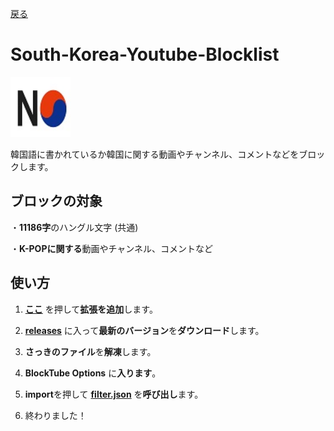 [戻る](https://github.com/nijikasaiko/South-Korea-Youtube-Blocklist)


# South-Korea-Youtube-Blocklist
<a>
  <img src="https://github.com/nijikasaiko/South-Korea-Youtube-Blocklist/blob/main/pics/nokr.jpg" width="96"/>
</a>

韓国語に書かれているか韓国に関する動画やチャンネル、コメントなどをブロックします。


## ブロックの対象
・**11186字**のハングル文字 (共通)

・**K-POPに関する**動画やチャンネル、コメントなど


## 使い方
1. **[ここ](https://chrome.google.com/webstore/detail/blocktube/bbeaicapbccfllodepmimpkgecanonai)** を押して**拡張を追加**します。

2. **[releases](https://github.com/nijikasaiko/South-Korea-Youtube-Blocklist/releases)** に入って**最新のバージョン**を**ダウンロード**します。

3. **さっきのファイル**を**解凍**します。

4. **BlockTube Options** に**入ります**。

5. **import**を押して **[filter.json](https://github.com/nijikasaiko/South-Korea-Youtube-Blocklist/blob/main/filter.json)** を**呼び出し**ます。

6. 終わりました！
